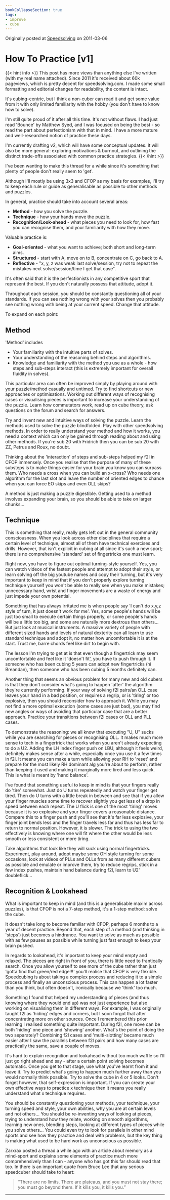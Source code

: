 ```yaml
---
bookCollapseSection: true
tags:
- improve
- cube
---
```


Originally posted at [Speedsolving](https://www.speedsolving.com/threads/how-to-practice.27870/) on 2011-03-06

# How To Practice [v1]

{{< hint info >}}
This post has more views than anything else I've written (with my real name attached). Since 2011 it's received about 60k pageviews, which is pretty decent for speedsolving.com. I made some small formatting and editorial changes for readability, the content is intact.

It's cubing-centric, but I think a non-cuber can read it and get some value from it with only limited familiarity with the hobby (you don't have to know how to solve).

I'm still quite proud of it after all this time. It's not without flaws. I had just read 'Bounce' by Matthew Syed, and I was focused on being the best - so read the part about perfectionism with that in mind. I have a more mature and well-researched notion of practice these days.

I'm currently drafting v2, which will have some conceptual updates. It will also be more general: exploring motivations & burnout, and outlining the distinct trade-offs associated with common practice strategies.
{{< /hint >}}
 

I've been wanting to make this thread for a while since it's something that plenty of people don't really seem to 'get'.

Although I'll mostly be using 3x3 and CFOP as my basis for examples, I'll try to keep each rule or guide as generalisable as possible to other methods and puzzles.

In general, practice should take into account several areas:

- **Method** - how you solve the puzzle.
- **Technique** - how your hands move the puzzle.
- **Recognition/Look-ahead** - what pieces you need to look for, how fast you can recognise them, and your familiarity with how they move.


Valuable practice is:

- **Goal-oriented** - what you want to achieve; both short and long-term aims.
- **Structured** - start with A, move on to B, concentrate on C, go back to A.
- **Reflective** - "x, y, z was weak last solve/session, try not to repeat the mistakes next solve/session/time I get that case".

It's often said that it is the perfectionists in any competitive sport that represent the best. If you don't naturally possess that attitude, adopt it.

Throughout each session, you should be constantly questioning all of your standards. If you can see nothing wrong with your solves then you probably see nothing wrong with being at your current speed. Change that attitude.


To expand on each point:

## Method

'Method' includes
- Your familiarity with the intuitive parts of solves.
- Your understanding of the reasoning behind steps and algorithms.
- Knowledge and familiarity with the method you use as a whole - how steps and sub-steps interact (this is extremely important for overall fluidity in solves).

This particular area can often be improved simply by playing around with your puzzle/method casually and untimed. Try to find shortcuts or new approaches or optimisations. Working out different ways of recognising cases or visualising pieces is important to increase your understanding of the puzzle. Learn how commutators work, read up on cube theory, ask questions on the forum and search for answers.

Try and invent new and intuitive ways of solving the puzzle. Learn the methods used to solve the puzzle blindfolded. Play with other speedsolving methods. In order to really understand your method and how it works, you need a context which can only be gained through reading about and using other methods. If you're sub 20 with Fridrich then you can be sub 20 with ZZ, Petrus and Roux, no doubt.

Thinking about the 'interaction' of steps and sub-steps helped my f2l in CFOP immensely. Once you realise that the purpose of many of these substeps is to make things easier for your brain you know you can surpass them. Who needs a cross when you can build an x-cross? Who needs one algorithm for the last slot and leave the number of oriented edges to chance when you can force EO skips and even OLL skips?

A method is just making a puzzle digestible. Getting used to a method involves expanding your brain, so you should be able to take on larger chunks...

## Technique

This is something that really, really gets left out in the general community consciousness. When you look across other disciplines that require a certain level of technique, almost all of them have technical exercises and drills. However, that isn't explicit in cubing at all since it's such a new sport; there is no comprehensive 'standard' set of fingertricks one must learn.

Right now, you have to figure out optimal turning-style yourself. Yes, you can watch videos of the fastest people and attempt to adopt their style, or learn solving off the big youtube names and copy their turning, but it's very important to keep in mind that if you don't properly explore turning technique yourself you won't be able to really see when you make mistakes; unnecessary hand, wrist and finger movements are a waste of energy and just impede your own potential.

Something that has always irritated me is when people say 'I can't do x,y,z style of turn, it just doesn't work for me'.
Yes, some people's hands will be just too small to execute certain things properly, or some people's hands will be a little too big, and some are naturally more dextrous than others...
But just look at musical instruments. A massive variety of people with different sized hands and levels of natural dexterity can all learn to use standard technique and adopt it, no matter how uncomfortable it is at the start. Trust me, barre chords feel like dirt to begin with.

The lesson I'm trying to get at is that even though a fingertrick may seem uncomfortable and feel like it 'doesn't fit', you have to push through it. If someone who has been cubing 5 years can adopt new fingertricks (hi Breandan), then someone who has been cubing 5 months definitely can.

Another thing that seems an obvious problem for many new and old cubers is that they don't consider what's going to happen 'after' the algorithm they're currently performing. If your way of solving f2l pairs/an OLL case leaves your hand in a bad position, or requires a regrip, or is 'tiring' or too explosive, then you should reconsider how to approach it. While you may not find a more optimal execution (some cases are just bad), you may find new angles or ways of avoiding that particular case that are a better approach. Practice your transitions between f2l cases or OLL and PLL cases.

To demonstrate the reasoning: we all know that executing "U, U" sucks while you are searching for pieces or recognising OLL. It makes much more sense to tech in a fingertrick that works when you aren't already expecting to do a U2. Adding the LH index finger push on LBU, although it feels weird, definitely makes sense after a while, especially once you use it a few times in f2l. It means you can make a turn while allowing your RH to 'reset' and prepare for the most likely RH dominant alg you're about to perform, rather than keeping it used and making it marginally more tired and less quick. This is what is meant by 'hand balance'.

I've found that something useful to keep in mind is that your fingers really do 'tire' somewhat. Just do U turns repeatedly and watch your finger get tired. Then do U turns with a little break in between and see that if you allow your finger muscles some time to recover slightly you get less of a drop in speed between each repeat. The U flick is one of the most 'tiring' moves because it is so explosive and your finger covers a reasonable distance. Compare this to a finger push and you'll see that it's far less explosive, your finger joint bends less and the finger travels less far and thus has less far to return to normal position. However, it is slower. The trick to using the two effectively is knowing where one will fit where the other would be less smooth or less consistent or more tiring.

Take algorithms that look like they will suck using normal fingertricks. Experiment, play around, adopt maybe some OH style turning for some occasions, look at videos of PLLs and OLLs from as many different cubers as possible and emulate or improve them, try to reduce regrips, stick in a few index pushes, maintain hand balance during f2l, learn to U2' doubleflick...

## Recognition & Lookahead

What is important to keep in mind (and this is a generalisable maxim across puzzles), is that CFOP is not a 7-step method, it's a 1-step method: solve the cube.

It doesn't take long to become familiar with CFOP, perhaps 6 months to a year of decent practice. Beyond that, each step of a method (and thinking in 'steps') just becomes a hindrance. You want to solve as much as possible with as few pauses as possible while turning just fast enough to keep your brain pushed.

In regards to lookahead, it's important to keep your mind empty and relaxed. The pieces are right in front of you, there is little need to frantically search. Once you allow yourself to see more of the cube rather than just 'gotta find that green/red edge!!!' you'll realise that CFOP is very flexible. Speedcubing is about taking a complex process and reducing it to a simple process and finally an unconscious process. This can happen a lot faster than you think, but often doesn't, ironically because we 'think' too much.

Something I found that helped my understanding of pieces (and thus knowing where they would end up) was not just experience but also working on visualising them in different ways. For example, I was originally taught f2l as 'hiding' edges and corners, but I soon forgot that after concentrating more on other sources. Once I remembered this prior learning I realised something quite important. During f2l, one move can be both 'hiding' one piece and 'showing' another. What's the point of doing the two separately? Combining f2l cases and 'multi-slotting' became much easier after I saw the parallels between f2l pairs and how many cases are practically the same, save a couple of moves.

It's hard to explain recognition and lookahead without too much waffle so I'll just go right ahead and say - after a certain point solving becomes automatic. Once you get to that stage, use what you've learnt from it and leave it. Try to predict what's going to happen much further away than you would normally think possible. Try to solve the cube in 4 or 5 looks. Don't forget however, that self-expression is important. If you can create your own effective ways to practice x technique then it means you really understand what x technique requires.

You should be constantly questioning your methods, your technique, your turning speed and style, your own abilities, why you are at certain levels and not others... You should be re-inventing ways of looking at pieces, trying to understand how they relate, working on smooth algorithms, learning new ones, blending steps, looking at different types of pieces while you solve others... You could even try to look for parallels in other mind sports and see how they practice and deal with problems, but the key thing is making what used to be hard work as unconscious as possible.

Zarxrax posted a thread a while ago with an article about memory as a mind-sport and explains some elements of practice much more comprehensively than I can - anyone who has got this far should read that too. In there is an important quote from Bruce Lee that any serious speedcuber should take to heart:

> “There are no limits. There are plateaus, and you must not stay there; you must go beyond them. If it kills you, it kills you.”

---

